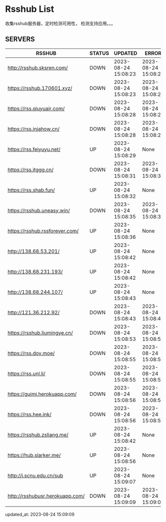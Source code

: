 # Rsshub List

收集rsshub服务器，定时检测可用性， 检测支持应用。。。


## SERVERS

|  RSSHUB   | STATUS  | UPDATED  | ERROR  | TWITTER |  
|  ----  | ----  | ----  | ----  | ---- |  
| http://rsshub.sksren.com/ | DOWN | 2023-08-24 15:08:23 | 2023-08-24 15:08:23 |  
| https://rsshub.170601.xyz/ | DOWN | 2023-08-24 15:08:23 | 2023-08-24 15:08:23 |  
| https://rss.qiuyuair.com/ | DOWN | 2023-08-24 15:08:28 | 2023-08-24 15:08:28 |  
| https://rss.injahow.cn/ | DOWN | 2023-08-24 15:08:28 | 2023-08-24 15:08:28 |  
| https://rss.feiyuyu.net/ | UP | 2023-08-24 15:08:29 | None ||  
| https://rss.itggg.cn/ | DOWN | 2023-08-24 15:08:31 | 2023-08-24 15:08:31 |  
| https://rss.shab.fun/ | UP | 2023-08-24 15:08:32 | None ||  
| https://rsshub.uneasy.win/ | DOWN | 2023-08-24 15:08:35 | 2023-08-24 15:08:35 |  
| https://rsshub.rssforever.com/ | UP | 2023-08-24 15:08:36 | None ||  
| http://138.68.53.201/ | UP | 2023-08-24 15:08:42 | None ||  
| http://138.68.231.193/ | UP | 2023-08-24 15:08:42 | None ||  
| http://138.68.244.107/ | UP | 2023-08-24 15:08:43 | None ||  
| http://121.36.212.92/ | DOWN | 2023-08-24 15:08:43 | 2023-08-24 15:08:43 |  
| https://rsshub.liumingye.cn/ | DOWN | 2023-08-24 15:08:53 | 2023-08-24 15:08:53 |  
| https://rss.dov.moe/ | DOWN | 2023-08-24 15:08:55 | 2023-08-24 15:08:55 |  
| https://rss.unl.li/ | DOWN | 2023-08-24 15:08:55 | 2023-08-24 15:08:55 |  
| https://guimi.herokuapp.com/ | DOWN | 2023-08-24 15:08:56 | 2023-08-24 15:08:56 |  
| https://rss.hee.ink/ | DOWN | 2023-08-24 15:08:56 | 2023-08-24 15:08:56 |  
| https://rsshub.zsliang.me/ | UP | 2023-08-24 15:08:42 | None |OK|  
| https://hub.slarker.me/ | UP | 2023-08-24 15:08:56 | None ||  
| http://i.scnu.edu.cn/sub | UP | 2023-08-24 15:09:07 | None ||  
| http://rsshubusr.herokuapp.com/ | DOWN | 2023-08-24 15:09:09 | 2023-08-24 15:09:09 |  
  

updated_at: 2023-08-24 15:09:09  
